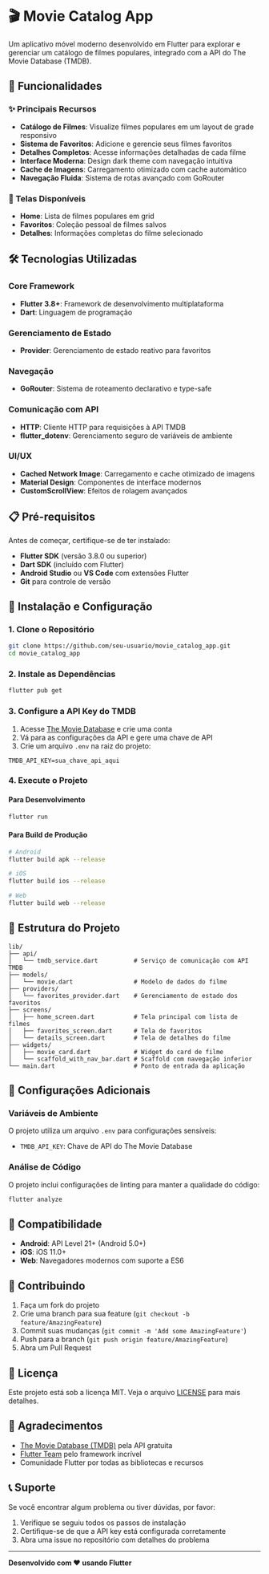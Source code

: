 # 🎬 Movie Catalog App

Um aplicativo móvel moderno desenvolvido em Flutter para explorar e gerenciar um catálogo de filmes populares, integrado com a API do The Movie Database (TMDB).

## 📱 Funcionalidades

### ✨ Principais Recursos
- **Catálogo de Filmes**: Visualize filmes populares em um layout de grade responsivo
- **Sistema de Favoritos**: Adicione e gerencie seus filmes favoritos
- **Detalhes Completos**: Acesse informações detalhadas de cada filme
- **Interface Moderna**: Design dark theme com navegação intuitiva
- **Cache de Imagens**: Carregamento otimizado com cache automático
- **Navegação Fluida**: Sistema de rotas avançado com GoRouter

### 🎯 Telas Disponíveis
- **Home**: Lista de filmes populares em grid
- **Favoritos**: Coleção pessoal de filmes salvos
- **Detalhes**: Informações completas do filme selecionado

## 🛠️ Tecnologias Utilizadas

### Core Framework
- **Flutter 3.8+**: Framework de desenvolvimento multiplataforma
- **Dart**: Linguagem de programação

### Gerenciamento de Estado
- **Provider**: Gerenciamento de estado reativo para favoritos

### Navegação
- **GoRouter**: Sistema de roteamento declarativo e type-safe

### Comunicação com API
- **HTTP**: Cliente HTTP para requisições à API TMDB
- **flutter_dotenv**: Gerenciamento seguro de variáveis de ambiente

### UI/UX
- **Cached Network Image**: Carregamento e cache otimizado de imagens
- **Material Design**: Componentes de interface modernos
- **CustomScrollView**: Efeitos de rolagem avançados

## 📋 Pré-requisitos

Antes de começar, certifique-se de ter instalado:

- **Flutter SDK** (versão 3.8.0 ou superior)
- **Dart SDK** (incluído com Flutter)
- **Android Studio** ou **VS Code** com extensões Flutter
- **Git** para controle de versão

## 🚀 Instalação e Configuração

### 1. Clone o Repositório
```bash
git clone https://github.com/seu-usuario/movie_catalog_app.git
cd movie_catalog_app
```

### 2. Instale as Dependências
```bash
flutter pub get
```

### 3. Configure a API Key do TMDB

1. Acesse [The Movie Database](https://www.themoviedb.org/) e crie uma conta
2. Vá para as configurações da API e gere uma chave de API
3. Crie um arquivo `.env` na raiz do projeto:
```env
TMDB_API_KEY=sua_chave_api_aqui
```

### 4. Execute o Projeto

#### Para Desenvolvimento
```bash
flutter run
```

#### Para Build de Produção
```bash
# Android
flutter build apk --release

# iOS
flutter build ios --release

# Web
flutter build web --release
```

## 📁 Estrutura do Projeto

```
lib/
├── api/
│   └── tmdb_service.dart          # Serviço de comunicação com API TMDB
├── models/
│   └── movie.dart                 # Modelo de dados do filme
├── providers/
│   └── favorites_provider.dart    # Gerenciamento de estado dos favoritos
├── screens/
│   ├── home_screen.dart           # Tela principal com lista de filmes
│   ├── favorites_screen.dart      # Tela de favoritos
│   └── details_screen.dart        # Tela de detalhes do filme
├── widgets/
│   ├── movie_card.dart            # Widget do card de filme
│   └── scaffold_with_nav_bar.dart # Scaffold com navegação inferior
└── main.dart                      # Ponto de entrada da aplicação
```

## 🔧 Configurações Adicionais

### Variáveis de Ambiente
O projeto utiliza um arquivo `.env` para configurações sensíveis:
- `TMDB_API_KEY`: Chave de API do The Movie Database

### Análise de Código
O projeto inclui configurações de linting para manter a qualidade do código:
```bash
flutter analyze
```

## 📱 Compatibilidade

- **Android**: API Level 21+ (Android 5.0+)
- **iOS**: iOS 11.0+
- **Web**: Navegadores modernos com suporte a ES6

## 🤝 Contribuindo

1. Faça um fork do projeto
2. Crie uma branch para sua feature (`git checkout -b feature/AmazingFeature`)
3. Commit suas mudanças (`git commit -m 'Add some AmazingFeature'`)
4. Push para a branch (`git push origin feature/AmazingFeature`)
5. Abra um Pull Request

## 📄 Licença

Este projeto está sob a licença MIT. Veja o arquivo [LICENSE](LICENSE) para mais detalhes.

## 🙏 Agradecimentos

- [The Movie Database (TMDB)](https://www.themoviedb.org/) pela API gratuita
- [Flutter Team](https://flutter.dev/) pelo framework incrível
- Comunidade Flutter por todas as bibliotecas e recursos

## 📞 Suporte

Se você encontrar algum problema ou tiver dúvidas, por favor:

1. Verifique se seguiu todos os passos de instalação
2. Certifique-se de que a API key está configurada corretamente
3. Abra uma issue no repositório com detalhes do problema

---

**Desenvolvido com ❤️ usando Flutter** 